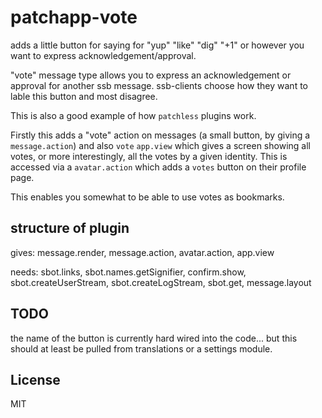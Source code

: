 # patchapp-vote

adds a little button for saying for "yup" "like" "dig" "+1" or however you want to express acknowledgement/approval.

"vote" message type allows you to express an acknowledgement or approval
for another ssb message. ssb-clients choose how they want to lable this button and most disagree.

This is also a good example of how `patchless` plugins work.

Firstly this adds a "vote" action on messages (a small button, by giving a `message.action`)
and also `vote` `app.view` which gives a screen showing all votes, or more
interestingly, all the votes by a given identity. This is accessed via a `avatar.action`
which adds a `votes` button on their profile page.

This enables you somewhat to be able to use votes as bookmarks.

## structure of plugin

gives: message.render, message.action, avatar.action, app.view

needs: sbot.links, sbot.names.getSignifier, confirm.show, sbot.createUserStream, sbot.createLogStream, sbot.get, message.layout

## TODO

the name of the button is currently hard wired into the code... but this should
at least be pulled from translations or a settings module.

## License

MIT





